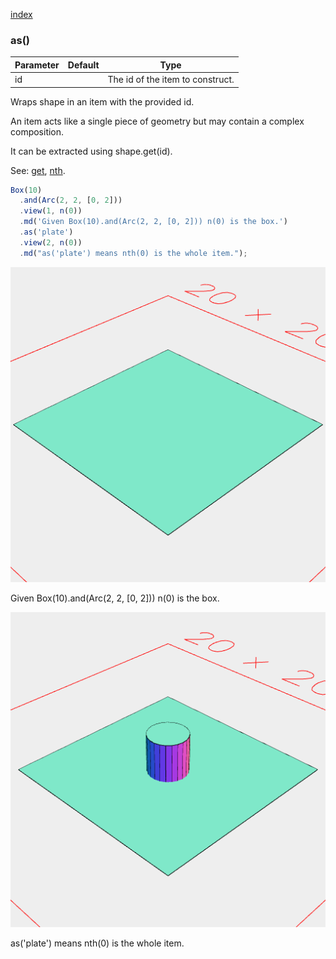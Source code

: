 [index](../../nb/api/index.md)
### as()
Parameter|Default|Type
---|---|---
id||The id of the item to construct.

Wraps shape in an item with the provided id.

An item acts like a single piece of geometry but may contain a complex composition.

It can be extracted using shape.get(id).

See: [get](../../nb/api/get.nb), [nth](#https://raw.githubusercontent.com/jsxcad/JSxCAD/master/nb/api/nth.md).

```JavaScript
Box(10)
  .and(Arc(2, 2, [0, 2]))
  .view(1, n(0))
  .md('Given Box(10).and(Arc(2, 2, [0, 2])) n(0) is the box.')
  .as('plate')
  .view(2, n(0))
  .md("as('plate') means nth(0) is the whole item.");
```

![Image](as.md.0.png)

Given Box(10).and(Arc(2, 2, [0, 2])) n(0) is the box.

![Image](as.md.1.png)

as('plate') means nth(0) is the whole item.
